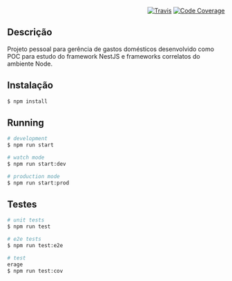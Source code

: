 <p align="right">
<a href="https://travis-ci.org/ygormagalhaes/nossas-contas"><img src="https://travis-ci.org/ygormagalhaes/nossas-contas.svg?branch=master" alt="Travis" /></a>
<a href="https://codecov.io/gh/ygormagalhaes/nossas-contas"><img src="https://codecov.io/gh/ygormagalhaes/nossas-contas/branch/master/graph/badge.svg" alt="Code Coverage" /></a>
</p>

## Descrição

Projeto pessoal para gerência de gastos domésticos desenvolvido como POC para estudo do framework NestJS e frameworks correlatos do ambiente Node.

## Instalação

```bash
$ npm install
```

## Running

```bash
# development
$ npm run start

# watch mode
$ npm run start:dev

# production mode
$ npm run start:prod
```

## Testes

```bash
# unit tests
$ npm run test

# e2e tests
$ npm run test:e2e

# test
erage
$ npm run test:cov
```
